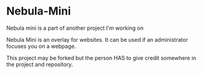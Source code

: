 # Nebula-Mini
 Nebula mini is a part of another project I'm working on

Nebula Mini is an overlay for websites. It can be used if an administrator focuses you on a webpage.

This project may be forked but the person HAS to give credit somewhere in the project and repository.
